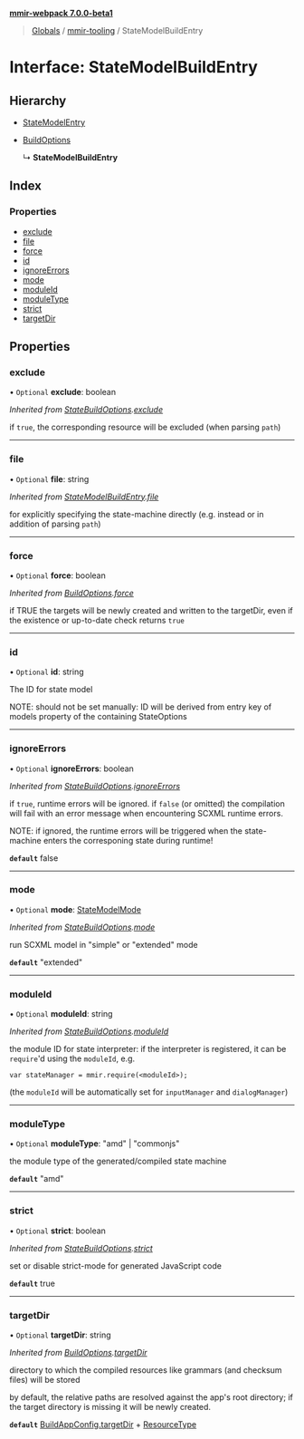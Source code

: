 **[mmir-webpack 7.0.0-beta1](../README.md)**

> [Globals](../README.md) / [mmir-tooling](../modules/mmir_tooling.md) / StateModelBuildEntry

# Interface: StateModelBuildEntry

## Hierarchy

* [StateModelEntry](mmir_tooling.statemodelentry.md)

* [BuildOptions](mmir_tooling.buildoptions.md)

  ↳ **StateModelBuildEntry**

## Index

### Properties

* [exclude](mmir_tooling.statemodelbuildentry.md#exclude)
* [file](mmir_tooling.statemodelbuildentry.md#file)
* [force](mmir_tooling.statemodelbuildentry.md#force)
* [id](mmir_tooling.statemodelbuildentry.md#id)
* [ignoreErrors](mmir_tooling.statemodelbuildentry.md#ignoreerrors)
* [mode](mmir_tooling.statemodelbuildentry.md#mode)
* [moduleId](mmir_tooling.statemodelbuildentry.md#moduleid)
* [moduleType](mmir_tooling.statemodelbuildentry.md#moduletype)
* [strict](mmir_tooling.statemodelbuildentry.md#strict)
* [targetDir](mmir_tooling.statemodelbuildentry.md#targetdir)

## Properties

### exclude

• `Optional` **exclude**: boolean

*Inherited from [StateBuildOptions](mmir_tooling.statebuildoptions.md).[exclude](mmir_tooling.statebuildoptions.md#exclude)*

if `true`, the corresponding resource will be excluded (when parsing `path`)

___

### file

• `Optional` **file**: string

*Inherited from [StateModelBuildEntry](mmir_tooling.statemodelbuildentry.md).[file](mmir_tooling.statemodelbuildentry.md#file)*

for explicitly specifying the state-machine directly (e.g. instead or in addition of parsing `path`)

___

### force

• `Optional` **force**: boolean

*Inherited from [BuildOptions](mmir_tooling.buildoptions.md).[force](mmir_tooling.buildoptions.md#force)*

if TRUE the targets will be newly created and written to the targetDir,
even if the existence or up-to-date check returns `true`

___

### id

• `Optional` **id**: string

The ID for state model

NOTE: should not be set manually:
     ID will be derived from entry key of models property of the containing StateOptions

___

### ignoreErrors

• `Optional` **ignoreErrors**: boolean

*Inherited from [StateBuildOptions](mmir_tooling.statebuildoptions.md).[ignoreErrors](mmir_tooling.statebuildoptions.md#ignoreerrors)*

if `true`, runtime errors will be ignored.
 if `false` (or omitted) the compilation will fail with an error message
 when encountering SCXML runtime errors.

NOTE: if ignored, the runtime errors will be triggered when the state-machine
      enters the corresponing state during runtime!

**`default`** false

___

### mode

• `Optional` **mode**: [StateModelMode](../modules/mmir_tooling.md#statemodelmode)

*Inherited from [StateBuildOptions](mmir_tooling.statebuildoptions.md).[mode](mmir_tooling.statebuildoptions.md#mode)*

run SCXML model in "simple" or "extended" mode

**`default`** "extended"

___

### moduleId

• `Optional` **moduleId**: string

*Inherited from [StateBuildOptions](mmir_tooling.statebuildoptions.md).[moduleId](mmir_tooling.statebuildoptions.md#moduleid)*

the module ID for state interpreter:
if the interpreter is registered, it can be `require`'d using the `moduleId`, e.g.
```
var stateManager = mmir.require(<moduleId>);
```

(the `moduleId` will be automatically set for `inputManager` and `dialogManager`)

___

### moduleType

• `Optional` **moduleType**: \"amd\" \| \"commonjs\"

the module type of the generated/compiled state machine

**`default`** "amd"

___

### strict

• `Optional` **strict**: boolean

*Inherited from [StateBuildOptions](mmir_tooling.statebuildoptions.md).[strict](mmir_tooling.statebuildoptions.md#strict)*

set or disable strict-mode for generated JavaScript code

**`default`** true

___

### targetDir

• `Optional` **targetDir**: string

*Inherited from [BuildOptions](mmir_tooling.buildoptions.md).[targetDir](mmir_tooling.buildoptions.md#targetdir)*

directory to which the compiled resources like grammars (and checksum files) will be stored

by default, the relative paths are resolved against the app's root directory;
if the target directory is missing it will be newly created.

**`default`** [BuildAppConfig.targetDir](mmir_tooling.buildappconfig.md#targetdir) + [ResourceType](../modules/mmir_tooling.md#resourcetype)
